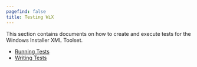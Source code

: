 ```yaml
---
pagefind: false
title: Testing WiX
---
```


This section contains documents on how to create and execute tests for the Windows Installer XML Toolset.

* [Running Tests](tests_runningtests/)
* [Writing Tests](tests_writingtests/)
